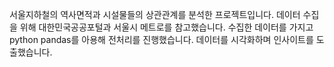 서울지하철의 역사면적과 시설물들의 상관관계를 분석한 프로젝트입니다.
데이터 수집을 위해 대한민국공공포털과 서울시 메트로를 참고했습니다.
수집한 데이터를 가지고 python pandas를 아용해 전처리를 진행했습니다.
데이터를 시각화하며 인사이트를 도출했습니다.
